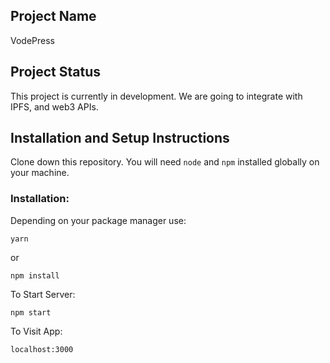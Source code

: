 ## Project Name

VodePress

## Project Status
This project is currently in development. We are going to integrate with IPFS, and web3 APIs.

## Installation and Setup Instructions

Clone down this repository. You will need `node` and `npm` installed globally on your machine.  

### Installation:

Depending on your package manager use:

`yarn`

or

`npm install`  

To Start Server:

`npm start`  

To Visit App:

`localhost:3000`  

